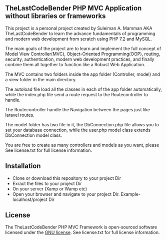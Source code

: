 
##	TheLastCodeBender PHP MVC Application without libraries or frameworks

This project is a personal project created by Suleiman A. Mamman AKA TheLastCodeBender to learn the advance fundamentals of programming and modern web development from scratch using PHP 7.2 and MySQL. 

The main goals of the project are to learn and implement the full concept of Model View Controller(MVC), Object-Oriented Programming(OOP), routing, security, authentication, modern web development practices, and finally conbine them all together to function like a Robust Web Application.

The MVC contains two folders inside the app folder (Controller, model) and a view folder in the main directory.

The autoload file load all the classes in each of the app folder automatically, while the index.php file send a route request to the Routecontroller to handle. 

The Routecontroller handle the Navigation between the pages just like laravel routes.  

The model folder has two file in it, the DbConnection.php file allows you to set your database connection, while the user.php model class extends DbConnection model class.

You are free to create as many controllers and models as you want, please See license.txt for full license information.

## Installation

- Clone or download this repository to your project Dir
- Exract the files to your project Dir
- On your server (Xamp or Wamp etc)
- Open your browser and navigate to your project Dir. Example- localhost/project Dir

## License

The TheLastCodeBender PHP MVC Framework is open-sourced software licensed under the [GNU license](https://en.wikipedia.org/wiki/GNU_General_Public_License). See license.txt for full license information.